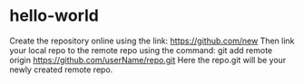 # hello-world
Create the repository online using the link: https://github.com/new
Then link your local repo to the remote repo using the command: git add remote origin https://github.com/userName/repo.git Here the repo.git will be your newly created remote repo.
